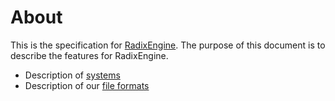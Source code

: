 # About
This is the specification for [RadixEngine](https://github.com/GlPortal/RadixEngine).
The purpose of this document is to describe the features for RadixEngine.

- Description of [systems](./systems)
- Description of our [file formats](./formats)
